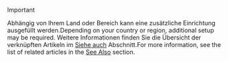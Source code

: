 > [!IMPORTANT]
> <span data-ttu-id="a69ed-101">Abhängig von Ihrem Land oder Bereich kann eine zusätzliche Einrichtung ausgefüllt werden.</span><span class="sxs-lookup"><span data-stu-id="a69ed-101">Depending on your country or region, additional setup may be required.</span></span> <span data-ttu-id="a69ed-102">Weitere Informationen finden Sie die Übersicht der verknüpften Artikeln im [Siehe auch](#see-also) Abschnitt.</span><span class="sxs-lookup"><span data-stu-id="a69ed-102">For more information, see the list of related articles in the [See Also](#see-also) section.</span></span>  